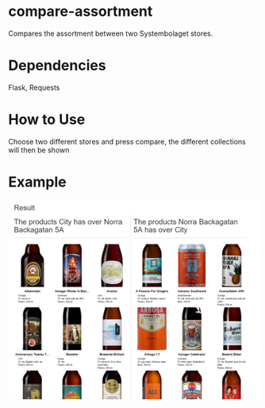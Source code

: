 # compare-assortment
Compares the assortment between two Systembolaget stores.

# Dependencies
Flask, Requests

# How to Use
Choose two different stores and press compare, the different collections will then be shown

# Example
![Example](example.png)

